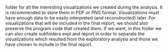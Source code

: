 folder for all the interesting visualizations we created during the analysis. It is recommended
to store them in PDF or PNG format. Visualizations must have enough data to be easily interpreted
(and reconstructed) later. For visualizations that will be included in the final report, we should also
preserve the program code that created them. If we want, in this folder we can also create subfolders
expl and report in order to separate the visualizations which resulted from the exploratory analysis
and those we have chosen to include in the final report.